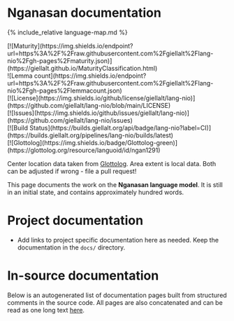 # Nganasan documentation

<div class="twocolumn map" markdown="1">

{% include_relative language-map.md %}

<div class="badges" markdown="1">
[![Maturity](https://img.shields.io/endpoint?url=https%3A%2F%2Fraw.githubusercontent.com%2Fgiellalt%2Flang-nio%2Fgh-pages%2Fmaturity.json)](https://giellalt.github.io/MaturityClassification.html) <br/>
![Lemma count](https://img.shields.io/endpoint?url=https%3A%2F%2Fraw.githubusercontent.com%2Fgiellalt%2Flang-nio%2Fgh-pages%2Flemmacount.json) <br/>
[![License](https://img.shields.io/github/license/giellalt/lang-nio)](https://github.com/giellalt/lang-nio/blob/main/LICENSE) <br/>
[![Issues](https://img.shields.io/github/issues/giellalt/lang-nio)](https://github.com/giellalt/lang-nio/issues) <br/>
[![Build Status](https://builds.giellalt.org/api/badge/lang-nio?label=CI)](https://builds.giellalt.org/pipelines/lang-nio/builds/latest) <br/>
[![Glottolog](https://img.shields.io/badge/Glottolog-green)](https://glottolog.org/resource/languoid/id/ngan1291)
</div>

Center location data taken from [Glottolog](https://glottolog.org/). Area extent is local data. Both can be adjusted if wrong - file a pull request!

</div>

This page documents the work on the **Nganasan language model**. 
It is still in an initial state, and contains approximately
hundred words.

# Project documentation

* Add links to project specific documentation here as needed. Keep the documentation in the `docs/` directory.

# In-source documentation

Below is an autogenerated list of documentation pages built from structured comments in the source code. All pages are also concatenated and can be read as one long text [here](nio.md).
